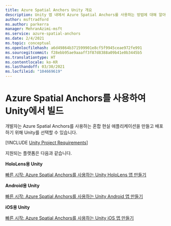 ```yaml
---
title: Azure Spatial Anchors Unity 개요
description: Unity 앱 내에서 Azure Spatial Anchors를 사용하는 방법에 대해 알아봅니다. HoloLens용 Unity, Android용 Unity 및 iOS용 Unity의 빠른 시작을 검토합니다.
author: msftradford
ms.author: parkerra
manager: MehranAzimi-msft
ms.service: azure-spatial-anchors
ms.date: 2/4/2021
ms.topic: conceptual
ms.openlocfilehash: a6d49864b371599901e8cf5f9945ceae972fe991
ms.sourcegitcommit: f28ebb95ae9aaaff3f87d8388a09b41e0b3445b5
ms.translationtype: HT
ms.contentlocale: ko-KR
ms.lasthandoff: 03/30/2021
ms.locfileid: "104669619"
---
```

# <a name="building-in-unity-with-azure-spatial-anchors"></a>Azure Spatial Anchors를 사용하여 Unity에서 빌드

개발자는 Azure Spatial Anchors를 사용하는 혼합 현실 애플리케이션을 만들고 배포하기 위해 Unity를 선택할 수 있습니다.

[!INCLUDE [Unity Project Requirements](../../includes/spatial-anchors-unity-project-requirements.md)]

지원되는 플랫폼은 다음과 같습니다.

**HoloLens용 Unity**

[빠른 시작: Azure Spatial Anchors를 사용하는 Unity HoloLens 앱 만들기](./quickstarts/get-started-unity-hololens.md)

**Android용 Unity**

[빠른 시작: Azure Spatial Anchors를 사용하는 Unity Android 앱 만들기](./quickstarts/get-started-unity-android.md)

**iOS용 Unity**

[빠른 시작: Azure Spatial Anchors를 사용하는 Unity iOS 앱 만들기](./quickstarts/get-started-unity-ios.md)